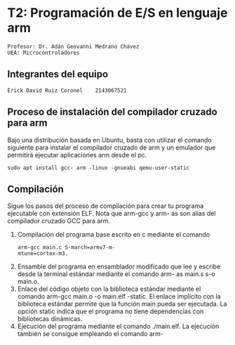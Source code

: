 # T2: Programación de E/S en lenguaje arm
    Profesor: Dr. Adán Geovanni Medrano Chávez
    UEA: Microcontroladores

## Integrantes del equipo
    Erick David Ruiz Coronel    2143067521
    

## Proceso de instalación del compilador cruzado para arm

Bajo una distribución basada en Ubuntu, basta con utilizar el comando
siguiente para instalar el compilador cruzado de arm y un emulador que
permitirá ejecutar aplicaciones arm desde el pc.
````
sudo apt install gcc- arm -linux -gnueabi qemu-user-static
````

## Compilación

Sigue los pasos del proceso de compilación para crear tu
programa ejecutable con extensión ELF. Nota que arm-gcc y arm-
as son alias del compilador cruzado GCC para arm.

1. Compilación del programa base escrito en с mediante el
    comando 
    ````arm
    arm-gcc main.c S-march=armv7-m-
    mtune=cortex-m3.
    ````
2. Ensamble del programa en ensamblador modificado que lee y
    escribe desde la terminal estándar mediante el comando arm-
    as main.s s-o main.o.
3. Enlace del código objeto con la biblioteca estándar mediante
    el comando arm-gcc main.o -о main.elf -static. El enlace
    implícito con la biblioteca estándar permite que la función
    main pueda ser ejecutada. La opción static indica que el
    programa no tiene dependencias con bibliotecas dinámicas.
4. Ejecución del programa mediante el comando ./main.elf. La
    ejecución también se consigue empleando el comando arm-


